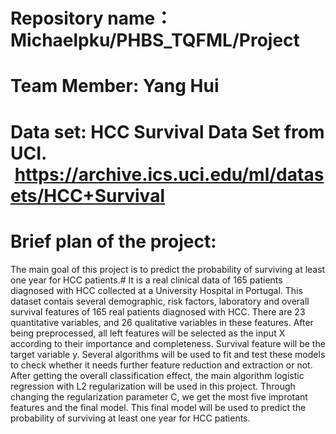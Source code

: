 # Repository name：Michaelpku/PHBS_TQFML/Project
# Team Member: Yang Hui
# Data set: HCC Survival Data Set from UCI.  https://archive.ics.uci.edu/ml/datasets/HCC+Survival
# Brief plan of the project: 
The main goal of this project is to predict the probability of surviving at least one year for HCC patients.# 
It is a real clinical data of 165 patients diagnosed with HCC collected at a University Hospital in Portugal.
This dataset contais several demographic, risk factors, laboratory and overall survival features of 165 real patients diagnosed with HCC.
There are 23 quantitative variables, and 26 qualitative variables in these features.
After being preprocessed, all left features will be selected as the input X according to their importance and completeness.
Survival feature will be the target variable y. 
Several algorithms will be used to fit and test these models to check whether it needs further feature reduction and extraction or not.
After getting the overall classification effect, the main algorithm logistic regression with L2 regularization will be used in this project.
Through changing the regularization parameter C, we get the most five improtant features and the final model.
This final model will be used to predict the probability of surviving at least one year for HCC patients.

